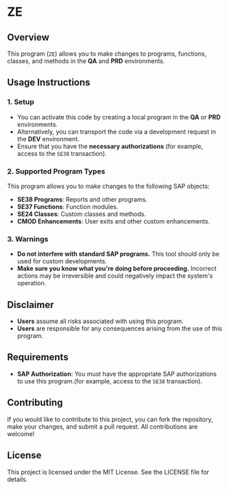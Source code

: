 
# ZE 

## Overview

This program (`ZE`) allows you to make changes to programs, functions, classes, and methods in the **QA** and **PRD** environments.

## Usage Instructions

### 1. Setup

-   You can activate this code by creating a local program in the **QA** or **PRD** environments.
-   Alternatively, you can transport the code via a development request in the **DEV** environment.
-   Ensure that you have the **necessary authorizations** (for example, access to the `SE38` transaction).

### 2. Supported Program Types

This program allows you to make changes to the following SAP objects:

-   **SE38 Programs**: Reports and other programs.
-   **SE37 Functions**: Function modules.
-   **SE24 Classes**: Custom classes and methods.
-   **CMOD Enhancements**: User exits and other custom enhancements.

### 3. Warnings

-   **Do not interfere with standard SAP programs.** This tool should only be used for custom developments.
-   **Make sure you know what you're doing before proceeding.** Incorrect actions may be irreversible and could negatively impact the system's operation.

## Disclaimer

-   **Users** assume all risks associated with using this program.
-   **Users** are responsible for any consequences arising from the use of this program.

## Requirements

-   **SAP Authorization**: You must have the appropriate SAP authorizations to use this program.(for example, access to the `SE38` transaction).

## Contributing

If you would like to contribute to this project, you can fork the repository, make your changes, and submit a pull request. All contributions are welcome!

## License

This project is licensed under the MIT License. See the LICENSE file for details.
